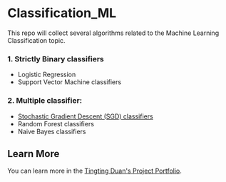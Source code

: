 # Classification_ML
This repo will collect several algorithms related to the Machine Learning Classification topic.

### 1. Strictly Binary classifiers
- Logistic Regression 
- Support Vector Machine classifiers

### 2. Multiple classifier:
- [Stochastic Gradient Descent (SGD) classifiers](https://github.com/Tingting0618/SGD_Classifier_Classification)
- Random Forest classifiers
- Naive Bayes classifiers

## Learn More

You can learn more in the [Tingting Duan's Project Portfolio](https://tingting0618.github.io).
